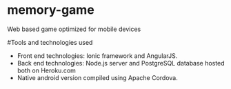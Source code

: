 # memory-game
Web based game optimized for mobile devices

#Tools and technologies used
- Front end technologies: Ionic framework and AngularJS. 
- Back end technologies: Node.js server and PostgreSQL database hosted both on Heroku.com
- Native android version compiled using Apache Cordova.
